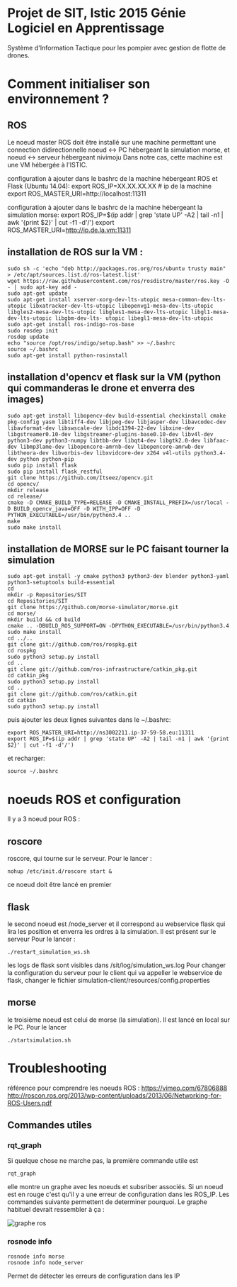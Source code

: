 # Projet de SIT, Istic 2015 Génie Logiciel en Apprentissage
Système d'Information Tactique pour les pompier avec gestion de flotte de drones.

# Comment initialiser son environnement ?
ROS
-------------------

Le noeud master ROS doit être installé sur une machine permettant une connection didirectionnelle noeud <-> PC hébergeant la simulation morse, et noeud <-> serveur hébergeant nivimoju
Dans notre cas, cette machine est une VM hébergée à l'ISTIC.

configuration à ajouter dans le bashrc de la machine hébergeant ROS et Flask (Ubuntu 14.04):
    export ROS_IP=XX.XX.XX.XX # ip de la machine
    export ROS_MASTER_URI=http://localhost:11311
    
configuration à ajouter dans le bashrc de la machine hébergeant la simulation morse:
    export ROS_IP=$(ip addr | grep 'state UP' -A2 | tail -n1 | awk '{print $2}' | cut -f1 -d'/')
    export ROS_MASTER_URI=http://ip.de.la.vm:11311
    
installation de ROS sur la VM :
--------------------------------

    sudo sh -c 'echo "deb http://packages.ros.org/ros/ubuntu trusty main" > /etc/apt/sources.list.d/ros-latest.list'
    wget https://raw.githubusercontent.com/ros/rosdistro/master/ros.key -O - | sudo apt-key add -
    sudo apt-get update
    sudo apt-get install xserver-xorg-dev-lts-utopic mesa-common-dev-lts-utopic libxatracker-dev-lts-utopic libopenvg1-mesa-dev-lts-utopic libgles2-mesa-dev-lts-utopic libgles1-mesa-dev-lts-utopic libgl1-mesa-dev-lts-utopic libgbm-dev-lts- utopic libegl1-mesa-dev-lts-utopic
    sudo apt-get install ros-indigo-ros-base
    sudo rosdep init
    rosdep update
    echo "source /opt/ros/indigo/setup.bash" >> ~/.bashrc
    source ~/.bashrc
    sudo apt-get install python-rosinstall

installation d'opencv et flask sur la VM (python qui commanderas le drone et enverra des images)
--------------------------------------------------------------

    sudo apt-get install libopencv-dev build-essential checkinstall cmake pkg-config yasm libtiff4-dev libjpeg-dev libjasper-dev libavcodec-dev libavformat-dev libswscale-dev libdc1394-22-dev libxine-dev libgstreamer0.10-dev libgstreamer-plugins-base0.10-dev libv4l-dev python3-dev python3-numpy libtbb-dev libqt4-dev libgtk2.0-dev libfaac-dev libmp3lame-dev libopencore-amrnb-dev libopencore-amrwb-dev libtheora-dev libvorbis-dev libxvidcore-dev x264 v4l-utils python3.4-dev python python-pip
    sudo pip install flask
    sudo pip install flask_restful
    git clone https://github.com/Itseez/opencv.git
    cd opencv/
    mkdir release
    cd release/
    cmake -D CMAKE_BUILD_TYPE=RELEASE -D CMAKE_INSTALL_PREFIX=/usr/local -D BUILD_opencv_java=OFF -D WITH_IPP=OFF -D PYTHON_EXECUTABLE=/usr/bin/python3.4 ..
    make
    sudo make install

installation de MORSE sur le PC faisant tourner la simulation
-----------------------------------------------------------------

    sudo apt-get install -y cmake python3 python3-dev blender python3-yaml python3-setuptools build-essential
    cd
    mkdir -p Repositories/SIT
    cd Repositories/SIT
    git clone https://github.com/morse-simulator/morse.git
    cd morse/
    mkdir build && cd build
    cmake .. -DBUILD_ROS_SUPPORT=ON -DPYTHON_EXECUTABLE=/usr/bin/python3.4
    sudo make install
    cd ../..
    git clone git://github.com/ros/rospkg.git
    cd rospkg
    sudo python3 setup.py install
    cd ..
    git clone git://github.com/ros-infrastructure/catkin_pkg.git
    cd catkin_pkg
    sudo python3 setup.py install
    cd ..
    git clone git://github.com/ros/catkin.git
    cd catkin
    sudo python3 setup.py install
    
puis ajouter les deux lignes suivantes dans le ~/.bashrc:

    export ROS_MASTER_URI=http://ns3002211.ip-37-59-58.eu:11311
    export ROS_IP=$(ip addr | grep 'state UP' -A2 | tail -n1 | awk '{print $2}' | cut -f1 -d'/')

et recharger:

    source ~/.bashrc
    
noeuds ROS et configuration
=======================

Il y a 3 noeud pour ROS :

roscore
-------
roscore, qui tourne sur le serveur.
Pour le lancer :

    nohup /etc/init.d/roscore start &

ce noeud doit être lancé en premier

flask
-----
le second noeud est /node_server et il correspond au webservice flask qui lira les position et enverra les ordres à la simulation. Il est présent sur le serveur
Pour le lancer :

    ./restart_simulation_ws.sh

les logs de flask sont visibles dans /sit/log/simulation_ws.log
Pour changer la configuration du serveur pour le client qui va appeller le webservice de flask, changer le fichier simulation-client/resources/config.properties

morse
-----
le troisième noeud est celui de morse (la simulation). Il est lancé en local sur le PC.
Pour le lancer

    ./startsimulation.sh

Troubleshooting
===============
référence pour comprendre les noeuds ROS : https://vimeo.com/67806888
http://roscon.ros.org/2013/wp-content/uploads/2013/06/Networking-for-ROS-Users.pdf

Commandes utiles
----------------

### rqt_graph

Si quelque chose ne marche pas, la première commande utile est

    rqt_graph

elle montre un graphe avec les noeuds et subsriber associés. Si un noeud est en rouge c'est qu'il y a une erreur de configuration dans les ROS_IP. Les commandes suivante permettent de determiner pourquoi. Le graphe habituel devrait ressembler à ça :
 
![graphe ros](https://media.taiga.io/attachments/e/6/8/f/d86a4112ad0f9969f9d3c68d0f7142025e79d6fd740e3d71863fa545a28b/captured.png "Graphe habituel")

### rosnode info

    rosnode info morse
    rosnode info node_server

Permet de détecter les erreurs de configuration dans les IP
